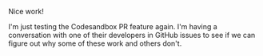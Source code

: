 Nice work!

I'm just testing the Codesandbox PR feature again. I'm having a conversation with one of their developers in GitHub issues to see if we can figure out why some of these work and others don't.
